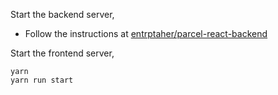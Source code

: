 Start the backend server,
- Follow the instructions at [entrptaher/parcel-react-backend](https://github.com/entrptaher/parcel-react-backend)

Start the frontend server,
```
yarn
yarn run start
```

